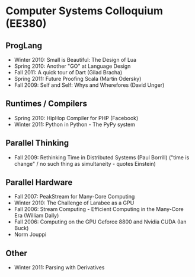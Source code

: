 # Computer Systems Colloquium (EE380)

## ProgLang

* Winter 2010: Small is Beautiful: The Design of Lua
* Spring 2010: Another "GO" at Language Design
* Fall 2011: A quick tour of Dart (Gilad Bracha)
* Spring 2011: Future Proofing Scala (Martin Odersky)
* Fall 2009: Self and Self: Whys and Wherefores (David Unger)

## Runtimes / Compilers
* Spring 2010: HipHop Compiler for PHP (Facebook)
* Winter 2011: Python in Python - The PyPy system

## Parallel Thinking
* Fall 2009: Rethinking Time in Distributed Systems (Paul Borrill) ("time is change" / no such thing as simultaneity - quotes Einstein)

## Parallel Hardware
* Fall 2007: PeakStream for Many-Core Computing
* Winter 2010: The Challenge of Larabee as a GPU
* Fall 2006: Stream Computing - Efficient Computing in the Many-Core Era (William Dally)
* Fall 2006: Computing on the GPU Geforce 8800 and Nvidia CUDA (Ian Buck)
* Norm Jouppi

## Other
* Winter 2011: Parsing with Derivatives
